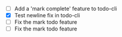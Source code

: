 - [ ] Add a 'mark complete' feature to todo-cli
- [x] Test newline fix in todo-cli
- [ ] Fix the mark todo feature
- [ ] Fix the mark todo feature